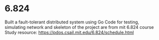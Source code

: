 # 6.824
Built a fault-tolerant distributed system using Go
Code for testing, simulating network and skeleton of the project are from mit 6.824 course
Study resource: https://pdos.csail.mit.edu/6.824/schedule.html
